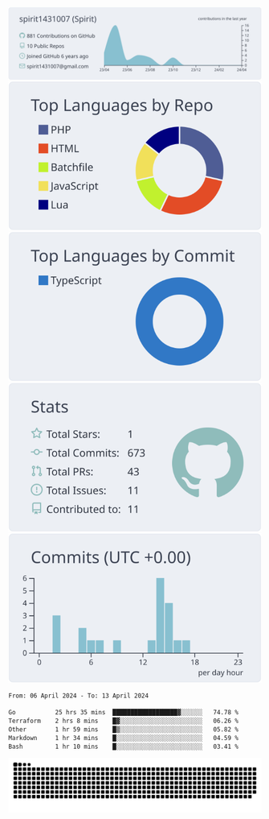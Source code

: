 [![](https://raw.githubusercontent.com/spirit1431007/spirit1431007/master/profile-summary-card-output/nord_bright/0-profile-details.svg)](https://git.io/spiritx)
[![](https://raw.githubusercontent.com/spirit1431007/spirit1431007/master/profile-summary-card-output/nord_bright/1-repos-per-language.svg)](https://git.io/spiritx) [![](https://raw.githubusercontent.com/spirit1431007/spirit1431007/master/profile-summary-card-output/nord_bright/2-most-commit-language.svg)](https://git.io/spiritx)
[![](https://raw.githubusercontent.com/spirit1431007/spirit1431007/master/profile-summary-card-output/nord_bright/3-stats.svg)](https://git.io/spiritx) [![](https://raw.githubusercontent.com/spirit1431007/spirit1431007/master/profile-summary-card-output/nord_bright/4-productive-time.svg)](https://git.io/spiritx)

<!--START_SECTION:waka-->

```txt
From: 06 April 2024 - To: 13 April 2024

Go           25 hrs 35 mins  ██████████████████▓░░░░░░   74.78 %
Terraform    2 hrs 8 mins    █▓░░░░░░░░░░░░░░░░░░░░░░░   06.26 %
Other        1 hr 59 mins    █▒░░░░░░░░░░░░░░░░░░░░░░░   05.82 %
Markdown     1 hr 34 mins    █░░░░░░░░░░░░░░░░░░░░░░░░   04.59 %
Bash         1 hr 10 mins    █░░░░░░░░░░░░░░░░░░░░░░░░   03.41 %
```

<!--END_SECTION:waka-->

![contribution](https://github.com/spirit1431007/spirit1431007/blob/output/github-contribution-grid-snake.svg)
